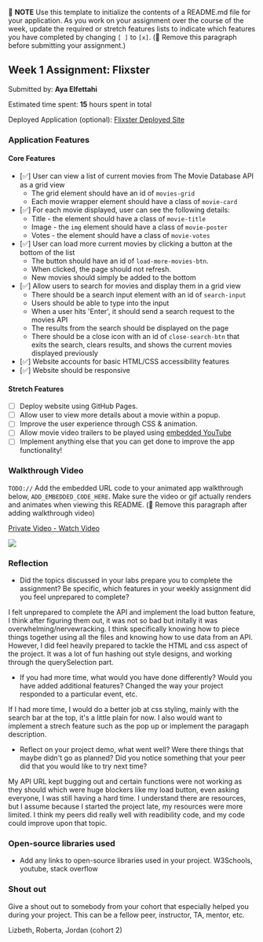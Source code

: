 📝 **NOTE** Use this template to initialize the contents of a README.md file for your application. As you work on your assignment over the course of the week, update the required or stretch features lists to indicate which features you have completed by changing `[ ]` to `[x]`. (🚫 Remove this paragraph before submitting your assignment.)

## Week 1 Assignment: Flixster

Submitted by: **Aya Elfettahi**

Estimated time spent: **15** hours spent in total

Deployed Application (optional): [Flixster Deployed Site](ADD_LINK_HERE)

### Application Features

#### Core Features

- [✅] User can view a list of current movies from The Movie Database API as a grid view
  - The grid element should have an id of `movies-grid`
  - Each movie wrapper element should have a class of `movie-card`
- [✅] For each movie displayed, user can see the following details:
  - Title - the element should have a class of `movie-title`
  - Image - the `img` element should have a class of `movie-poster`
  - Votes - the element should have a class of `movie-votes`
- [✅] User can load more current movies by clicking a button at the bottom of the list
  - The button should have an id of `load-more-movies-btn`.
  - When clicked, the page should not refresh.
  - New movies should simply be added to the bottom
- [✅] Allow users to search for movies and display them in a grid view
  - There should be a search input element with an id of `search-input`
  - Users should be able to type into the input
  - When a user hits 'Enter', it should send a search request to the movies API
  - The results from the search should be displayed on the page
  - There should be a close icon with an id of `close-search-btn` that exits the search, clears results, and shows the current movies displayed previously
- [✅] Website accounts for basic HTML/CSS accessibility features
- [✅] Website should be responsive

#### Stretch Features

- [ ] Deploy website using GitHub Pages.
- [ ] Allow user to view more details about a movie within a popup.
- [ ] Improve the user experience through CSS & animation.
- [ ] Allow movie video trailers to be played using [embedded YouTube](https://support.google.com/youtube/answer/171780?hl=en)
- [ ] Implement anything else that you can get done to improve the app functionality!

### Walkthrough Video

`TODO://` Add the embedded URL code to your animated app walkthrough below, `ADD_EMBEDDED_CODE_HERE`. Make sure the video or gif actually renders and animates when viewing this README. (🚫 Remove this paragraph after adding walkthrough video)

<a href="https://www.loom.com/share/ceb1ffe435434b91979fdfa1326592e2">
    <p>Private Video - Watch Video</p>
    <img style="max-width:300px;" src="https://cdn.loom.com/placeholders/private-video.gif">
  </a>

### Reflection

- Did the topics discussed in your labs prepare you to complete the assignment? Be specific, which features in your weekly assignment did you feel unprepared to complete?

I felt unprepared to complete the API and implement the load button feature, I think after figuring them out, it was not so bad but initally it was overwhelming/nervewracking. I think specifically knowing how to piece things together using all the files and knowing how to use data from an API. However, I did feel heavily prepared to tackle the HTML and css aspect of the project. It was a lot of fun hashing out style designs, and working through the querySelection part.

- If you had more time, what would you have done differently? Would you have added additional features? Changed the way your project responded to a particular event, etc.
  
If I had more time, I would do a better job at css styling, mainly with the search bar at the top, it's a little plain for now. I also would want to implement a strech feature such as the pop up or implement the paragaph description. 

- Reflect on your project demo, what went well? Were there things that maybe didn't go as planned? Did you notice something that your peer did that you would like to try next time?

My API URL kept bugging out and certain functions were not working as they should which were huge blockers like my load button, even asking everyone, I was still having a hard time. I understand there are resources, but I assume because I started the project late, my resources were more limited. I think my peers did really well with readibility code, and my code could improve upon that topic.

### Open-source libraries used

- Add any links to open-source libraries used in your project.
W3Schools, youtube, stack overflow 

### Shout out

Give a shout out to somebody from your cohort that especially helped you during your project. This can be a fellow peer, instructor, TA, mentor, etc.

Lizbeth, Roberta, Jordan (cohort 2)
